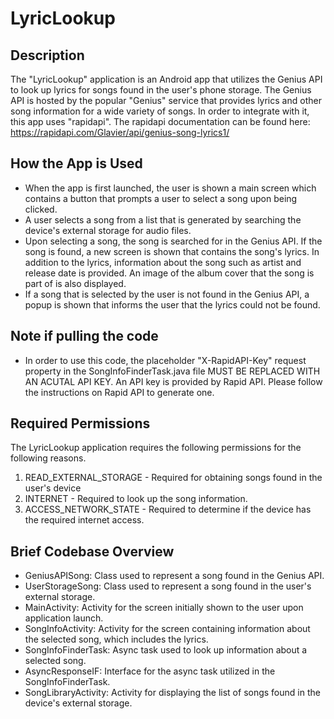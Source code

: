# LyricLookup

## Description
The "LyricLookup" application is an Android app that utilizes the Genius API to look up lyrics for songs found in the user's phone storage. 
The Genius API is hosted by the popular "Genius" service that provides lyrics and other song information for a wide variety of songs. 
In order to integrate with it, this app uses "rapidapi". The rapidapi documentation can be found here: https://rapidapi.com/Glavier/api/genius-song-lyrics1/

## How the App is Used
- When the app is first launched, the user is shown a main screen which contains a button that prompts a user to select a song upon being clicked.
- A user selects a song from a list that is generated by searching the device's external storage for audio files.
- Upon selecting a song, the song is searched for in the Genius API. If the song is found, a new screen is shown that contains the song's lyrics. In addition to the lyrics, information about the song such as artist and release date is provided. An image of the album cover that the song is part of is also displayed.
- If a song that is selected by the user is not found in the Genius API, a popup is shown that informs the user that the lyrics could not be found.

## Note if pulling the code
- In order to use this code, the placeholder "X-RapidAPI-Key" request property in the SongInfoFinderTask.java file MUST BE REPLACED WITH AN ACUTAL API KEY. An API key is provided by Rapid API. Please follow the instructions on Rapid API to generate one.

## Required Permissions
The LyricLookup application requires the following permissions for the following reasons.
1. READ_EXTERNAL_STORAGE - Required for obtaining songs found in the user's device
2. INTERNET - Required to look up the song information.
3. ACCESS_NETWORK_STATE - Required to determine if the device has the required internet access.

## Brief Codebase Overview
- GeniusAPISong: Class used to represent a song found in the Genius API.
- UserStorageSong: Class used to represent a song found in the user's external storage.
- MainActivity: Activity for the screen initially shown to the user upon application launch.
- SongInfoActivity: Activity for the screen containing information about the selected song, which includes the lyrics.
- SongInfoFinderTask: Async task used to look up information about a selected song.
- AsyncResponseIF: Interface for the async task utilized in the SongInfoFinderTask.
- SongLibraryActivity: Activity for displaying the list of songs found in the device's external storage.
